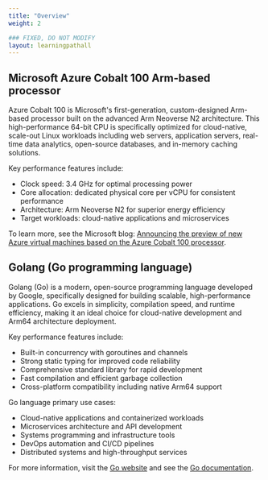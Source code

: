```yaml
---
title: "Overview"
weight: 2

### FIXED, DO NOT MODIFY
layout: learningpathall
---
```

## Microsoft Azure Cobalt 100 Arm-based processor

Azure Cobalt 100 is Microsoft's first-generation, custom-designed Arm-based processor built on the advanced Arm Neoverse N2 architecture. This high-performance 64-bit CPU is specifically optimized for cloud-native, scale-out Linux workloads including web servers, application servers, real-time data analytics, open-source databases, and in-memory caching solutions.

Key performance features include:
- Clock speed: 3.4 GHz for optimal processing power
- Core allocation: dedicated physical core per vCPU for consistent performance
- Architecture: Arm Neoverse N2 for superior energy efficiency
- Target workloads: cloud-native applications and microservices 

To learn more, see the Microsoft blog: [Announcing the preview of new Azure virtual machines based on the Azure Cobalt 100 processor](https://techcommunity.microsoft.com/blog/azurecompute/announcing-the-preview-of-new-azure-vms-based-on-the-azure-cobalt-100-processor/4146353).

## Golang (Go programming language)

Golang (Go) is a modern, open-source programming language developed by Google, specifically designed for building scalable, high-performance applications. Go excels in simplicity, compilation speed, and runtime efficiency, making it an ideal choice for cloud-native development and Arm64 architecture deployment.

Key performance features include:
- Built-in concurrency with goroutines and channels
- Strong static typing for improved code reliability
- Comprehensive standard library for rapid development
- Fast compilation and efficient garbage collection
- Cross-platform compatibility including native Arm64 support

Go language primary use cases:
- Cloud-native applications and containerized workloads
- Microservices architecture and API development
- Systems programming and infrastructure tools
- DevOps automation and CI/CD pipelines
- Distributed systems and high-throughput services 

For more information, visit the [Go website](https://go.dev/) and see the [Go documentation](https://go.dev/doc/).

